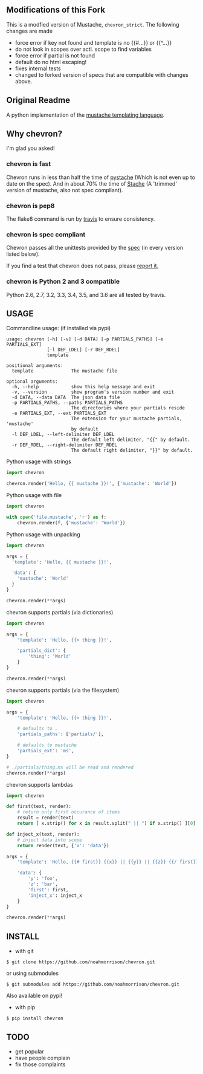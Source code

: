 Modifications of this Fork
--------------------------

This is a modfied version of Mustache, `chevron_strict`. The following changes are made

- force error if key not found and template is no {{#...}} or {{^...}}
- do not look in scopes over actl. scope to find variables
- force error if partial is not found
- default do no html escaping!
- fixes internal tests
- changed to forked version of specs that are compatible with changes above.


Original Readme
---------------

A python implementation of the [mustache templating language](http://mustache.github.io).

Why chevron?
------------

I'm glad you asked!

### chevron is fast ###

Chevron runs in less than half the time of [pystache](http://github.com/defunkt/pystache) (Which is not even up to date on the spec).
And in about 70% the time of [Stache](https://github.com/hyperturtle/Stache) (A 'trimmed' version of mustache, also not spec compliant).

### chevron is pep8 ###

The flake8 command is run by [travis](https://travis-ci.org/noahmorrison/chevron) to ensure consistency.

### chevron is spec compliant ###

Chevron passes all the unittests provided by the [spec](https://github.com/mustache/spec) (in every version listed below).

If you find a test that chevron does not pass, please [report it.](https://github.com/noahmorrison/chevron/issues/new)

### chevron is Python 2 and 3 compatible ###

Python 2.6, 2.7, 3.2, 3.3, 3.4, 3.5, and 3.6 are all tested by travis.



USAGE
-----

Commandline usage: (if installed via pypi)
```
usage: chevron [-h] [-v] [-d DATA] [-p PARTIALS_PATHS] [-e PARTIALS_EXT]
               [-l DEF_LDEL] [-r DEF_RDEL]
               template

positional arguments:
  template              The mustache file

optional arguments:
  -h, --help            show this help message and exit
  -v, --version         show program's version number and exit
  -d DATA, --data DATA  The json data file
  -p PARTIALS_PATHS, --paths PARTIALS_PATHS
                        The directories where your partials reside
  -e PARTIALS_EXT, --ext PARTIALS_EXT
                        The extension for your mustache partials, 'mustache'
                        by default
  -l DEF_LDEL, --left-delimiter DEF_LDEL
                        The default left delimiter, "{{" by default.
  -r DEF_RDEL, --right-delimiter DEF_RDEL
                        The default right delimiter, "}}" by default.
```

Python usage with strings
```python
import chevron

chevron.render('Hello, {{ mustache }}!', {'mustache': 'World'})
```

Python usage with file
```python
import chevron

with open('file.mustache', 'r') as f:
    chevron.render(f, {'mustache': 'World'})
```

Python usage with unpacking
```python
import chevron

args = {
  'template': 'Hello, {{ mustache }}!',

  'data': {
    'mustache': 'World'
  }
}

chevron.render(**args)
```

chevron supports partials (via dictionaries)
```python
import chevron

args = {
    'template': 'Hello, {{> thing }}!',

    'partials_dict': {
        'thing': 'World'
    }
}

chevron.render(**args)
```

chevron supports partials (via the filesystem)
```python
import chevron

args = {
    'template': 'Hello, {{> thing }}!',

    # defaults to .
    'partials_paths': ['partials/'],

    # defaults to mustache
    'partials_ext': 'ms',
}

# ./partials/thing.ms will be read and rendered
chevron.render(**args)
```

chevron supports lambdas
```python
import chevron

def first(text, render):
    # return only first occurance of items
    result = render(text)
    return [ x.strip() for x in result.split(" || ") if x.strip() ][0]

def inject_x(text, render):
    # inject data into scope
    return render(text, {'x': 'data'})

args = {
    'template': 'Hello, {{# first}} {{x}} || {{y}} || {{z}} {{/ first}}!  {{# inject_x}} {{x}} {{/ inject_x}}',

    'data': {
        'y': 'foo',
        'z': 'bar',
        'first': first,
        'inject_x': inject_x
    }
}

chevron.render(**args)
```

INSTALL
-------

- with git
```
$ git clone https://github.com/noahmorrison/chevron.git
```

or using submodules
```
$ git submodules add https://github.com/noahmorrison/chevron.git
```

Also available on pypi!

- with pip
```
$ pip install chevron
```



TODO
---

* get popular
* have people complain
* fix those complaints
